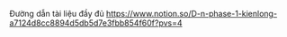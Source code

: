 Đường dẫn tài liệu đầy đủ 
https://www.notion.so/D-n-phase-1-kienlong-a7124d8cc8894d5db5d7e3fbb854f60f?pvs=4
